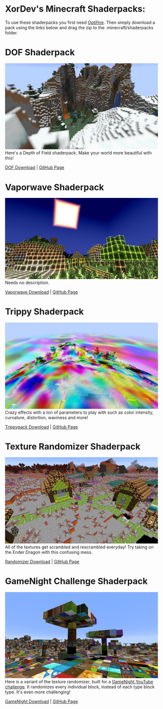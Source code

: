 # XorDev's Minecraft Shaderpacks:

To use these shaderpacks you first need [Optifine](https://optifine.net/downloads). Then simply download a pack using the links below and drag the zip to the .minecraft/shaderpacks folder.

# DOF Shaderpack
![DOF](/screenshots/dof.png)
Here's a Depth of Field shaderpack. Make your world more beautiful with this!

[DOF Download](https://github.com/XorDev/DOF-Shaderpack/archive/master.zip) | [GitHub Page](https://github.com/XorDev/DOF-Shaderpack)

# Vaporwave Shaderpack
![Vaporwave](/screenshots/vaporwave.png)
Needs no description.

[Vaporwave Download](https://github.com/XorDev/Vaporwave-Shaderpack/archive/master.zip) | [GitHub Page](https://github.com/XorDev/Vaporwave-Shaderpack)

# Trippy Shaderpack
![Trippypack](/screenshots/trippypack.png)
Crazy effects with a ton of parameters to play with such as color intensity, curvature, distortion, waviness and more!  

[Trippypack Download](https://github.com/XorDev/Trippy-Shaderpack/archive/master.zip) | [GitHub Page](https://github.com/XorDev/Trippy-Shaderpack)

# Texture Randomizer Shaderpack
![Randomizer](/screenshots/randomizer.png)
All of the textures get scrambled and rescrambled everyday! Try taking on the Ender Dragon with this confusing mess.

[Randomizer Download](https://github.com/XorDev/Randomizer-Shaderpack/archive/master.zip) | [GitHub Page](https://github.com/XorDev/Randomizer-Shaderpack)

# GameNight Challenge Shaderpack
![GameNight](/screenshots/gamenight.png)
Here is a variant of the texture randomizer, built for a [GameNight YouTube challenge](https://youtu.be/nBcVcvJajZU). It randomizes every individual block, instead of each type block type. It's even more challenging!

[GameNight Download](https://github.com/XorDev/GameNight-Shaderpack/archive/master.zip) | [GitHub Page](https://github.com/XorDev/GameNight-Shaderpack)
